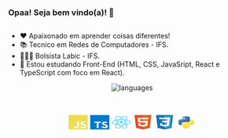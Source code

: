 ### Opaa! Seja bem vindo(a)! 👋
##
-  ❤️ Apaixonado em aprender coisas diferentes!
-  📚 Tecnico em Redes de Computadores - IFS.
-  👨🏽‍💻 Bolsista Labic - IFS.
-  🔭 Estou estudando Front-End (HTML, CSS, JavaSript, React e TypeScript com  foco em React).


<p align="center">
  <img src="https://github-readme-stats.vercel.app/api/top-langs/?username=julioolt&hide=html&layout=compact&theme=dark" alt="languages">
</p>
  
##

<div style="display: inline_block" align="center"><br>
  <img align="center" alt="Js" height="30" width="40" src="https://raw.githubusercontent.com/devicons/devicon/master/icons/javascript/javascript-plain.svg">
  <img align="center" alt="Ts" height="30" width="40" src="https://raw.githubusercontent.com/devicons/devicon/master/icons/typescript/typescript-plain.svg">
  <img align="center" alt="React" height="30" width="40" src="https://raw.githubusercontent.com/devicons/devicon/master/icons/react/react-original.svg">
  <img align="center" alt="HTML" height="30" width="40" src="https://raw.githubusercontent.com/devicons/devicon/master/icons/html5/html5-original.svg">
  <img align="center" alt="CSS" height="30" width="40" src="https://raw.githubusercontent.com/devicons/devicon/master/icons/css3/css3-original.svg">
  <img align="center" alt="CSS" height="30" width="40" src="https://raw.githubusercontent.com/devicons/devicon/master/icons/python/python-original.svg">
</div>
  
